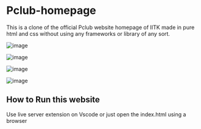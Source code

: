 # Pclub-homepage
This is a clone of the official Pclub website homepage of IITK made in pure html and css without using any frameworks or library of any sort.

![image](https://github.com/user-attachments/assets/e917f8d3-882d-4328-ab44-a57e8bdc99c4)

![image](https://github.com/user-attachments/assets/abe54da5-68f6-41e8-b48a-9165ee87ef31)

![image](https://github.com/user-attachments/assets/7d428088-884d-4fc2-b03a-a76bbd583c36)

![image](https://github.com/user-attachments/assets/9bfd7832-6829-4142-85ae-4ad6d0fc1c1a)

## How to Run this website 
Use live server extension on Vscode or just open the index.html using a browser
